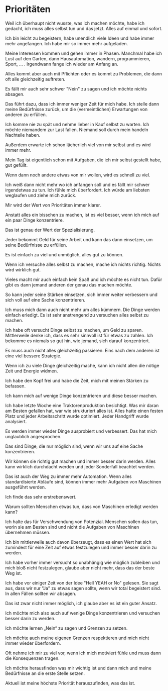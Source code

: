 # Prioritäten

Weil ich überhaupt nicht wusste, was ich machen möchte, habe ich gedacht, ich muss alles selbst tun und das jetzt. Alles auf einmal und sofort.

Ich bin leicht zu begeistern, habe unendlich viele Ideen und habe immer mehr angefangen. Ich habe mir so immer mehr aufgeladen.

Meine Interessen kommen und gehen immer in Phasen. Manchmal habe ich Lust auf den Garten, dann Hausautomation, wandern, programmieren, Sport, … . Irgendwann fange ich wieder am Anfang an.

Alles kommt aber auch mit Pflichten oder es kommt zu Problemen, die dann oft alle gleichzeitig auftreten.

Es fällt mir auch sehr schwer "Nein" zu sagen und ich möchte nichts absagen.

Das führt dazu, dass ich immer weniger Zeit für mich habe. Ich stelle dann meine Bedürfnisse zurück, um die (vermeintlichen) Erwartungen von anderen zu erfüllen.

Ich komme nie zu spät und nehme lieber in Kauf selbst zu warten. Ich möchte niemandem zur Last fallen. Niemand soll durch mein handeln Nachteile haben.

Außerdem erwarte ich schon lächerlich viel von mir selbst und es wird immer mehr.

Mein Tag ist eigentlich schon mit Aufgaben, die ich mir selbst gestellt habe, gut gefüllt. 

Wenn dann noch andere etwas von mir wollen, wird es schnell zu viel.

Ich weiß dann nicht mehr wo ich anfangen soll und es fällt mir schwer irgendetwas zu tun. Ich fühle mich überfordert. Ich würde am liebsten weglaufen und ziehe mich zurück.

Mir wird der Wert von Prioritäten immer klarer.

Anstatt alles ein bisschen zu machen, ist es viel besser, wenn ich mich auf ein paar Dinge konzentriere.

Das ist genau der Wert der Spezialisierung.

Jeder bekommt Geld für seine Arbeit und kann das dann einsetzen, um seine Bedürfnisse zu erfüllen.

Es ist einfach zu viel und unmöglich, alles gut zu können.

Wenn ich versuche alles selbst zu machen, mache ich nichts richtig. Nichts wird wirklich gut.

Vieles macht mir auch einfach kein Spaß und ich möchte es nicht tun. Dafür gibt es dann jemand anderen der genau das machen möchte.

So kann jeder seine Stärken einsetzen, sich immer weiter verbessern und sich voll auf eine Sache konzentrieren.

Ich muss mich dann auch nicht mehr um alles kümmern. Die Dinge werden einfach erledigt.
Es ist sehr anstrengend zu versuchen alles selbst zu machen.

Ich habe oft versucht Dinge selbst zu machen, um Geld zu sparen. Mittlerweile denke ich, dass es sehr sinnvoll ist für etwas zu zahlen. Ich bekomme es niemals so gut hin, wie jemand, sich darauf konzentriert.

Es muss auch nicht alles gleichzeitig passieren. Eins nach dem anderen ist eine viel bessere Strategie.

Wenn ich zu viele Dinge gleichzeitig mache, kann ich nicht allen die nötige Zeit und Energie widmen.

Ich habe den Kopf frei und habe die Zeit, mich mit meinen Stärken zu befassen.

Ich kann mich auf wenige Dinge konzentrieren und diese besser machen.

Ich habe letzte Woche eine Traktorenproduktion besichtigt. Was mir daran am Besten gefallen hat, war wie strukturiert alles ist. Alles hatte einen festen Platz und jeder Arbeitsschritt wurde optimiert. Jeder Handgriff wurde analysiert.

Es werden immer wieder Dinge ausprobiert und verbessert. Das hat mich unglaublich angesprochen.

Das sind Dinge, die nur möglich sind, wenn wir uns auf eine Sache konzentrieren.

Wir können sie richtig gut machen und immer besser darin werden. Alles kann wirklich durchdacht werden und jeder Sonderfall beachtet werden.

Das ist auch der Weg zu immer mehr Automation. Wenn alles standardisierte Abläufe sind, können immer mehr Aufgaben von Maschinen ausgeführt werden.

Ich finde das sehr erstrebenswert.

Warum sollten Menschen etwas tun, dass von Maschinen erledigt werden kann?

Ich halte das für Verschwendung von Potenzial. Menschen sollen das tun, worin sie am Besten sind und nicht die Aufgaben von Maschinen übernehmen müssen.

Ich bin mittlerweile auch davon überzeugt, dass es einen Wert hat sich zumindest für eine Zeit auf etwas festzulegen und immer besser darin zu werden.

Ich habe vorher immer versucht so unabhängig wie möglich zubleiben und mich bloß nicht festzulegen, glaube aber nicht mehr, dass das der beste Weg ist.

Ich habe vor einiger Zeit von der Idee "Hell YEAH or No" gelesen. Sie sagt aus, dass wir nur "Ja" zu etwas sagen sollte, wenn wir total begeistert sind. In allen Fällen sollten wir absagen.

Das ist zwar nicht immer möglich, ich glaube aber es ist ein guter Ansatz.

Ich möchte mich also auch auf wenige Dinge konzentrieren und versuchen besser darin zu werden.

Ich möchte lernen „Nein“ zu sagen und Grenzen zu setzen.

Ich möchte auch meine eigenen Grenzen respektieren und mich nicht immer wieder überfordern.

Oft nehme ich mir zu viel vor, wenn ich mich motiviert fühle und muss dann die Konsequenzen tragen.

Ich möchte herausfinden was mir wichtig ist und dann mich und meine Bedürfnisse an die erste Stelle setzen.

Aktuell ist meine höchste Priorität herauszufinden, was das ist.